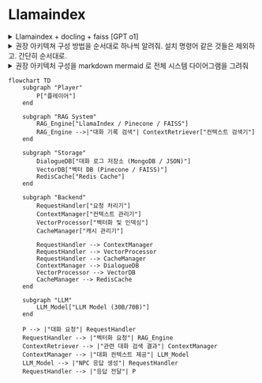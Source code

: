 # Llamaindex

<details>

<summary>Llamaindex + docling + faiss [GPT o1]</summary>

아래 예시는 **docling**으로 문서를 파싱/청크(chunk)한 결과물을 **FAISS** 벡터 스토어에 저장하고, 이를 로드하여 검색(Retrieval)을 수행한 뒤 로컬 Hugging Face LLM과 연계(RAG)하는 과정을 순서대로 보여줍니다.\
(구체적인 모델/파일 경로 등은 예시이므로, 필요에 따라 변경해주세요.)

***

## 1. 기본 라이브러리 설치/환경 구성

```bash
pip install docling faiss-cpu sentence-transformers transformers
```

* **`faiss-cpu`**: CPU용 FAISS 패키지 (GPU 환경에서는 `faiss-gpu`를 설치)
* **`sentence-transformers`**: 임베딩 생성을 위한 모델(예: Ko-SentenceBERT 등)
* **`transformers`**: 로컬 LLM 모델 로딩을 위한 라이브러리

**주의**: Windows 환경에서 FAISS 설치가 복잡할 수 있으니, Anaconda 환경에서 `conda install faiss-cpu -c pytorch`와 같이 진행하는 것도 방법입니다.

***

## 2. docling으로 문서 파싱 및 텍스트 청크 추출

```python
from docling import DocumentProcessor, PDFParser

# 1) PDFParser를 사용한 예시
processor = DocumentProcessor(
    parser=PDFParser(),   # PDF -> 텍스트 변환 + 청크
    chunk_size=512,       # 청크 크기
    overlap=50            # 청크 사이 중첩
)

# 2) 실제 PDF 파일 입력
parsed_documents = processor.process("sample.pdf")

print(f"총 청크 개수: {len(parsed_documents)}")
# parsed_documents 는 각 청크의 텍스트(str)를 원소로 하는 리스트 형태
# 예) ["문서 일부 문장 ...", "다음 청크 내용 ...", ...]
```

위 코드를 통해 `sample.pdf`에서 추출된 텍스트가 512 토큰(혹은 문자) 단위로 분할된 결과를 얻을 수 있습니다.\
(docling 내부 설정에 따라 토크나이저/분할 방식이 다를 수 있습니다.)

***

## 3. 파싱된 텍스트를 FAISS에 저장

FAISS는 벡터(Embedding) 인덱스를 관리해주는 라이브러리입니다.

1. 우선 **임베딩 모델**(여기서는 Sentence-BERT 계열)을 사용해 각 청크 텍스트를 벡터로 변환
2. 변환된 벡터를 FAISS 인덱스에 저장

다음 예시는 \*\*`sentence-transformers`\*\*의 Ko-SentenceBERT(예: `jhgan/ko-sroberta-multitask`)를 사용합니다.

```python
import faiss
import numpy as np
from sentence_transformers import SentenceTransformer

# 1) 임베딩 모델 로드 (한국어 기준 예시)
embedding_model = SentenceTransformer("jhgan/ko-sroberta-multitask")

# 2) 파싱된 문서 청크 => 임베딩 생성
#    parsed_documents: ["청크1", "청크2", ...]
embeddings = embedding_model.encode(parsed_documents, show_progress_bar=True)
embeddings = np.array(embeddings, dtype='float32')  # FAISS는 float32를 권장

print("임베딩 벡터 크기:", embeddings.shape)  
# 예) (num_chunks, 768)

# 3) FAISS 인덱스 생성
dimension = embeddings.shape[1]  # 임베딩 차원 (예: 768)
index_flat = faiss.IndexFlatL2(dimension)  # L2 거리 기반 기본 인덱스

# 4) ID를 붙이고 싶다면 IndexIDMap 사용
#    -> 각 청크마다 고유 id(index)
index_id_map = faiss.IndexIDMap(index_flat)
ids = np.arange(len(parsed_documents))  # 0 ~ n-1
index_id_map.add_with_ids(embeddings, ids)

# 5) 인덱스 디스크에 저장
faiss.write_index(index_id_map, "doc_chunks.faiss")

print("FAISS 인덱스 저장 완료!")
```

이렇게 하면,

* `doc_chunks.faiss` 파일에 우리가 파싱한 텍스트 청크들의 임베딩 인덱스가 저장됩니다.
* 실제 질의 시에는 이 인덱스를 다시 로드하여 검색을 수행합니다.

(메타데이터나 원본 텍스트는 FAISS 내부에 직접 저장되는 것이 아니므로, **ID → 원본 텍스트**를 매핑할 별도 구조(예: 파이썬 리스트 또는 DB)가 필요합니다. 여기서는 `parsed_documents` 리스트 자체를 그대로 보관하고 ID로 연결하면 됩니다.)

***

## 4. 검색(질의)에 활용하기: FAISS 인덱스 로드 + 상위 문서 추출

사용자가 질문을 하면, 그 질문을 임베딩하여 FAISS 인덱스에서 **Top-k** 문서를 찾은 뒤, 해당 청크들을 가져옵니다.

```python
import faiss
import numpy as np

# 1) FAISS 인덱스 로드
faiss_index = faiss.read_index("doc_chunks.faiss")

# 2) 검색용 함수 예시
def search_faiss(query: str, top_k: int = 3):
    # 쿼리 임베딩
    q_emb = embedding_model.encode([query], show_progress_bar=False)
    q_emb = np.array(q_emb, dtype='float32')
    
    # FAISS 검색
    distances, indices = faiss_index.search(q_emb, top_k)
    
    # 상위 k개 결과(여기서는 첫 번째 쿼리에 대한 결과)
    top_ids = indices[0]
    top_scores = distances[0]
    
    # ID를 통해 원본 텍스트(청크) 가져오기
    # parsed_documents는 메모리에 있다고 가정
    results = []
    for i, idx in enumerate(top_ids):
        chunk_text = parsed_documents[idx]
        score = top_scores[i]
        results.append((idx, chunk_text, score))
    
    return results

# 3) 실제 질의 예시
user_query = "이 문서에서 제시된 정책의 핵심 내용은 무엇인가?"
search_results = search_faiss(user_query, top_k=3)
for idx, text, dist in search_results:
    print(f"[{idx}] score={dist} => {text[:100]}...")
```

이 과정을 통해,

* 사용자가 입력한 질문(`user_query`)이 임베딩되고
* FAISS 인덱스에서 가장 유사도가 높은(거리로 보면 가장 가까운) 청크 N개를 가져와
* 그 청크 내용(원문 텍스트)을 확인할 수 있습니다.

***

## 5. 로컬 Hugging Face LLM에 문맥(Context)으로 넣어 RAG 방식 답변 생성

FAISS에서 검색한 상위 문서 청크(문맥)를 **프롬프트**에 포함시켜 LLM이 답변을 작성하도록 하면, RAG(검색 증강) 방식의 Q\&A가 가능합니다.

예시로, Hugging Face Transformers의 **text-generation 파이프라인**을 사용한다고 가정:

```python
from transformers import AutoTokenizer, AutoModelForCausalLM, pipeline

# 1) 로컬(혹은 HF 허브) LLM 모델 로드
#    예: KoAlpaca, GPT-Neo, Llama2 등 원하는 모델 선택
MODEL_NAME = "EleutherAI/gpt-neo-1.3B"  # 예시
tokenizer = AutoTokenizer.from_pretrained(MODEL_NAME)
model = AutoModelForCausalLM.from_pretrained(
    MODEL_NAME,
    device_map="auto"  # GPU 사용 가능 시 자동 할당
)

generation_pipeline = pipeline(
    "text-generation",
    model=model,
    tokenizer=tokenizer,
    max_length=1024,
    do_sample=True,
    temperature=0.7
)

def generate_answer_with_context(query: str, context_docs: list):
    """
    context_docs: 검색한 상위 청크 텍스트들의 리스트
    """
    # 문맥 여러 청크를 하나로 합치거나, 길이가 길면 요약/잘라내기 필요
    combined_context = "\n".join(context_docs)

    # 간단한 RAG 프롬프트 예시
    prompt = f"""
아래는 관련 문서 내용입니다:
--------------------------------
{combined_context}
--------------------------------

위 문서를 근거로 다음 질문에 대해 간결하고 정확한 답변을 작성해주세요:
{query}
답변:
"""

    output = generation_pipeline(prompt)
    answer = output[0]["generated_text"]
    return answer


# 실제 질의 예시
user_query = "이 문서에서 제시된 정책의 핵심 내용은 무엇인가?"
search_results = search_faiss(user_query, top_k=3)
context_list = [res[1] for res in search_results]  # [ (id, text, score), ... ]
final_answer = generate_answer_with_context(user_query, context_list)

print("=== RAG 기반 최종 답변 ===")
print(final_answer)
```

이렇게 하면,

1. 사용자가 입력한 질문 → `search_faiss()` 로 FAISS 인덱스에서 유사 청크 상위 3개를 가져옴
2. 가져온 청크 텍스트를 하나의 컨텍스트로 묶음
3. LLM에게 “해당 컨텍스트를 참고하여 질문에 답하라”는 프롬프트 제공
4. LLM이 문맥을 바탕으로 최종 답을 생성

이 과정을 통해 **“내부 문서 기반 RAG 챗봇”** 형태의 질의응답이 구현됩니다.

***

## 6. (선택) llamaindex + FAISS 연동도 가능

`llamaindex`(구 GPT Index)에는 내부적으로 **FAISS** 벡터 스토어를 연동하는 기능이 있으며, `docling` 결과물(문서+청크)을 `Document` 형태로 변환한 뒤 **llamaindex**로 인덱싱할 수도 있습니다.\
예를 들어,

```python
from llama_index import SimpleDirectoryReader, GPTFaissIndex, ServiceContext
from llama_index.embeddings import HuggingFaceEmbedding

# 1) docling으로 파싱한 텍스트 => llamaindex 문서로 변환
#    parsed_documents 는 [str, str, ...] 이므로
from llama_index import Document
documents = [Document(t) for t in parsed_documents]

# 2) HF 임베딩 모델 설정
hf_embed = HuggingFaceEmbedding(model_name="sentence-transformers/all-MiniLM-L6-v2")
service_context = ServiceContext.from_defaults(embed_model=hf_embed)

# 3) llamaindex의 GPTFaissIndex 생성
faiss_index = GPTFaissIndex.from_documents(
    documents,
    service_context=service_context
)
faiss_index.save_to_disk("faiss_llamaindex.json")

# 4) 검색 & 질의
response = faiss_index.query("사용자 질문", similarity_top_k=3)
print(response.response)
```

이처럼 llamaindex가 검색부터 LLM 호출까지 일괄적으로 진행할 수 있으나, **직접 FAISS를 다루는 것보다 추상화**가 높고, 내부적으로는 llamaindex가 “FAISS + 임베딩 모델 + LLM 호출”을 자동으로 연결해줍니다. 어느 방식이든 프로젝트 요구사항(직접 제어 vs. 편의성)에 따라 골라 쓰시면 됩니다.

***

### 요약

1. **문서 파싱 (docling)**
   * PDF, Word, HTML 등 → 텍스트 청크로 변환
2. **텍스트 임베딩**
   * `sentence-transformers` 등 한국어 임베딩 모델로 청크 → 벡터 변환
3. **FAISS 인덱스 구성**
   * 청크 임베딩을 FAISS에 저장 (`IndexIDMap`, `add_with_ids`)
   * 디스크에 `.faiss` 파일로 저장 가능
4. **검색(질의)**
   * 사용자 질문 → 임베딩 → FAISS에서 최근접 청크 상위 K개 검색
   * 청크 ID로 원문 텍스트 조회
5. **LLM RAG**
   * 검색된 청크를 문맥으로 합쳐 로컬 LLM에 프롬프트로 전달
   * LLM이 **기존 문서 내용**을 참고한 답변 생성 → Hallucination(환각) 줄이기

위 단계대로 구성하면, 로컬에서 문서를 RAG에 적용하는 **질의응답/챗봇**을 구현할 수 있습니다.\
시스템 규모(모델 크기, 문서 양, GPU/CPU 여부)에 따라 최적화 전략(양자화 모델, LoRA, chunk 사이즈 조절 등)을 병행하는 것이 좋습니다.

</details>

<details>

<summary>권장 아키텍쳐 구성 방법을 순서대로 하나씩 알려줘. 설치 명령어 같은 것들은 제외하고. 간단히 순서대로.</summary>

#### ✅ **권장 아키텍처 구성 순서**

#### **1. 프로젝트 구조 설계 및 환경 설정**

* 프로젝트 폴더 구조 설계
* 가상환경 생성 및 Python 패키지 관리 (`requirements.txt` or `pyproject.toml`)
* 주요 모듈 정의 (`backend`, `storage`, `rag`, `llm`, `utils` 등)

***

#### **2. 데이터베이스 설계 및 설정**

* 대화 로그 저장소 설계 (MongoDB, Redis 등)
  * 대화 로그 데이터 스키마 설계 (`npc_id`, `timestamp`, `message`, `response` 등)
* 벡터 DB 설계 (FAISS, Pinecone)
  * 벡터 인덱스 생성 (텍스트 벡터화, NPC별 인덱스 분리)

***

#### **3. RAG 시스템 설계 및 구현**

* LlamaIndex 또는 FAISS 인덱스 설계
  * 대화 로그에서 텍스트를 벡터화
  * 벡터 인덱스 생성 및 저장
* 검색 쿼리 구조 설계 (NPC ID, 대화 주제 등 기반)
* 컨텍스트 검색기 구현 (유사 대화 검색 모듈)

***

#### **4. LLM 모델 구성 및 통합**

* LLM 모델 선택 및 설정 (30B 또는 70B)
* LLM 호출 모듈 구현 (`query_model()` 함수 설계)
* 컨텍스트 입력 형식 정의 (`NPC ID`, `대화 주제`, `이전 대화 컨텍스트` 포함)

***

#### **5. 백엔드 서버 구현**

* API 서버 구조 설계 (FastAPI 또는 Flask)
  * `/dialogue` - 플레이어 대화 요청 엔드포인트
  * `/vectorize` - 텍스트 벡터화 엔드포인트
  * `/search` - 컨텍스트 검색 엔드포인트
* 컨텍스트 관리 모듈 (`context_manager.py`)
* 캐싱 모듈 (`cache_manager.py`)

***

#### **6. 데이터 흐름 관리 및 인덱싱**

* 대화 로그가 생성될 때마다 벡터화 및 인덱싱
* 벡터 DB와 대화 로그 저장소 간 데이터 동기화 로직 구현
* 대화 로그 압축 및 주기적 클리닝 스크립트 작성

***

#### **7. 캐싱 및 최적화**

* Redis 또는 메모리 캐시 구현
  * 최근 대화 기록 캐싱 (`NPC ID`, `대화 주제`, `응답`)
* 벡터 DB에서 자주 참조되는 인덱스 캐싱

***

#### **8. 테스트 및 검증**

* 각 모듈별 테스트 코드 작성 (`pytest`, `unittest`)
* 통합 테스트:
  * 플레이어 → 대화 요청 → 백엔드 → RAG → LLM → 응답 생성 → 로그 저장
* 성능 테스트: 대화량 증가 시 벡터 DB 및 LLM 응답 시간 측정

***

#### **9. 배포 및 운영**

* Dockerfile 작성 및 컨테이너화
* 서버 환경 설정 (Gunicorn, Nginx)
* 로그 모니터링 및 오류 처리 (Sentry, ELK Stack 등)

***

#### **10. 유지보수 및 확장**

* 대화 로그 관리 정책 (장기 대화 아카이빙, 요약 저장)
* 벡터 DB의 인덱스 업데이트 주기 설정
* LLM 모델 업그레이드 시 데이터 구조 변경 관리

이제 이 순서 중에서 더 구체적으로 알고 싶은 단계가 있을까요? 또는 특정 모듈의 설계에 대해 더 설명해줄까요?

</details>

<details>

<summary>권장 아키텍처 구성을 markdown mermaid 로 전체 시스템 다이어그램을 그려줘</summary>



```mermaid
flowchart TD
    subgraph "Player"
        P["플레이어"]
    end

    subgraph "RAG System"
        RAG_Engine["LlamaIndex / Pinecone / FAISS"]
        RAG_Engine -->|"대화 기록 검색"| ContextRetriever["컨텍스트 검색기"]
    end

    subgraph "Storage"
        DialogueDB["대화 로그 저장소 (MongoDB / JSON)"]
        VectorDB["벡터 DB (Pinecone / FAISS)"]
        RedisCache["Redis Cache"]
    end

    subgraph "Backend"
        RequestHandler["요청 처리기"]
        ContextManager["컨텍스트 관리기"]
        VectorProcessor["벡터화 및 인덱싱"]
        CacheManager["캐시 관리기"]
        
        RequestHandler --> ContextManager
        RequestHandler --> VectorProcessor
        RequestHandler --> CacheManager
        ContextManager --> DialogueDB
        VectorProcessor --> VectorDB
        CacheManager --> RedisCache
    end

    subgraph "LLM"
        LLM_Model["LLM Model (30B/70B)"]
    end

    P --> |"대화 요청"| RequestHandler
    RequestHandler --> |"벡터화 요청"| RAG_Engine
    ContextRetriever --> |"관련 대화 검색 결과"| ContextManager
    ContextManager --> |"대화 컨텍스트 제공"| LLM_Model
    LLM_Model --> |"NPC 응답 생성"| RequestHandler
    RequestHandler --> |"응답 전달"| P
```

</details>

```mermaid
flowchart TD
    subgraph "Player"
        P["플레이어"]
    end

    subgraph "RAG System"
        RAG_Engine["LlamaIndex / Pinecone / FAISS"]
        RAG_Engine -->|"대화 기록 검색"| ContextRetriever["컨텍스트 검색기"]
    end

    subgraph "Storage"
        DialogueDB["대화 로그 저장소 (MongoDB / JSON)"]
        VectorDB["벡터 DB (Pinecone / FAISS)"]
        RedisCache["Redis Cache"]
    end

    subgraph "Backend"
        RequestHandler["요청 처리기"]
        ContextManager["컨텍스트 관리기"]
        VectorProcessor["벡터화 및 인덱싱"]
        CacheManager["캐시 관리기"]
        
        RequestHandler --> ContextManager
        RequestHandler --> VectorProcessor
        RequestHandler --> CacheManager
        ContextManager --> DialogueDB
        VectorProcessor --> VectorDB
        CacheManager --> RedisCache
    end

    subgraph "LLM"
        LLM_Model["LLM Model (30B/70B)"]
    end

    P --> |"대화 요청"| RequestHandler
    RequestHandler --> |"벡터화 요청"| RAG_Engine
    ContextRetriever --> |"관련 대화 검색 결과"| ContextManager
    ContextManager --> |"대화 컨텍스트 제공"| LLM_Model
    LLM_Model --> |"NPC 응답 생성"| RequestHandler
    RequestHandler --> |"응답 전달"| P
```
